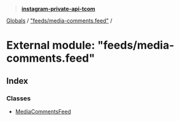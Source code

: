 > **[instagram-private-api-tcom](../README.md)**

[Globals](../README.md) / ["feeds/media-comments.feed"](_feeds_media_comments_feed_.md) /

# External module: "feeds/media-comments.feed"

## Index

### Classes

* [MediaCommentsFeed](../classes/_feeds_media_comments_feed_.mediacommentsfeed.md)